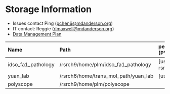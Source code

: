 # Storage Information

- Issues contact Ping (pchen6@mdanderson.org)
- IT contact: Reggie (rlmaxwell@mdanderson.org)
- [Data Management Plan](./docs/IDSO-FA1-Pathology-DMP-Latest.pdf)

| Name                | Path                                  |   persistentVolumeClaim (PVC)  | Capacity     | Available  |
| :-------------------| :------------------------------------ | :----------------------------- | :----------- | :----------|
| idso_fa1_pathology  | /rsrch9/home/plm/idso_fa1_pathology   | [username]-gpu-rsrch9-home-plm | 380 TB       | 157 TB     |
| yuan_lab            | /rsrch6/home/trans_mol_path/yuan_lab  | [username]-gpu-lab             | 203 TB       | 37 TB      |
| polyscope           | /rsrch9/home/plm/polyscope            |                                |  16 TB       | 12.3 TB    |
